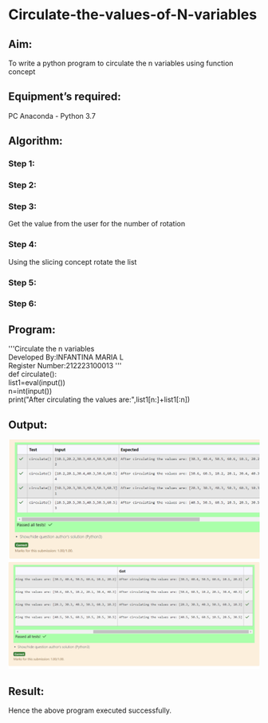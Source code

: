 # Circulate-the-values-of-N-variables
## Aim:
To write a python program to circulate the n variables using function concept
## Equipment’s required:
PC
Anaconda - Python 3.7
## Algorithm: 
### Step 1: 
### Step 2: 
### Step 3: 
Get the value from the user for the number of rotation
### Step 4: 
Using the slicing concept rotate the list

### Step 5: 
### Step 6: 
## Program:
'''Circulate the n variables\
Developed By:INFANTINA MARIA L\
Register Number:212223100013
'''\
def circulate():\
    list1=eval(input())\
    n=int(input())\
    print("After circulating the values are:",list1[n:]+list1[:n])

## Output:
![alt text](<Screenshot 2024-03-03 192724.png>)
![alt text](<Screenshot 2024-03-03 192741.png>)

## Result:
Hence the above program executed successfully.
